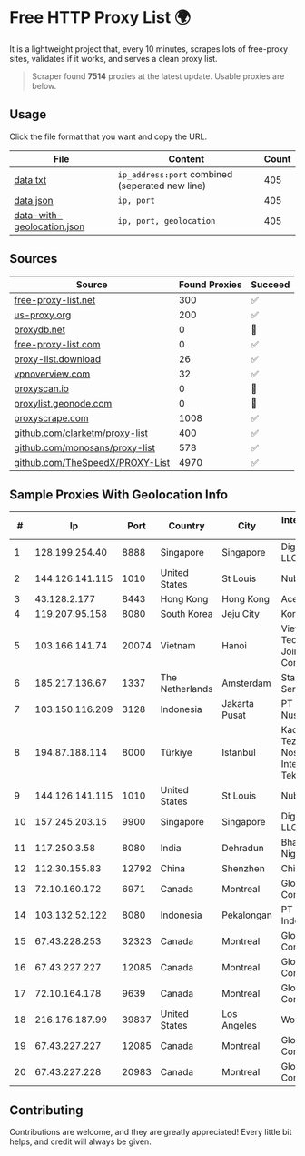 
# Free HTTP Proxy List 🌍

It is a lightweight project that, every 10 minutes, scrapes lots of free-proxy sites, validates if it works, and serves a clean proxy list.


> Scraper found **7514** proxies at the latest update. Usable proxies are below.

## Usage

Click the file format that you want and copy the URL.


|File|Content|Count|
|----|-------|-----|
|[data.txt](https://raw.githubusercontent.com/themiralay/Proxy-List-World/master/data.txt)|`ip_address:port` combined (seperated new line)|405|
|[data.json](https://raw.githubusercontent.com/themiralay/Proxy-List-World/master/data.json)|`ip, port`|405|
|[data-with-geolocation.json](https://raw.githubusercontent.com/themiralay/Proxy-List-World/master/data-with-geolocation.json)|`ip, port, geolocation`|405|

## Sources

|Source|Found Proxies|Succeed|
|------|-------------|-------|
|[free-proxy-list.net](https://free-proxy-list.net)|300|✅|
|[us-proxy.org](https://www.us-proxy.org)|200|✅|
|[proxydb.net](http://proxydb.net)|0|🚫|
|[free-proxy-list.com](https://free-proxy-list.com/?page=&port=&type%5B%5D=http&type%5B%5D=https&up_time=0&search=Search)|0|✅|
|[proxy-list.download](https://www.proxy-list.download/HTTP)|26|✅|
|[vpnoverview.com](https://vpnoverview.com/privacy/anonymous-browsing/free-proxy-servers)|32|✅|
|[proxyscan.io](https://www.proxyscan.io)|0|🚫|
|[proxylist.geonode.com](https://proxylist.geonode.com/api/proxy-list?limit=300&page=1&sort_by=lastChecked&sort_type=desc&protocols=http,https)|0|🚫|
|[proxyscrape.com](https://api.proxyscrape.com/v2/?request=displayproxies&protocol=http&timeout=10000&country=all&ssl=all&anonymity=all)|1008|✅|
|[github.com/clarketm/proxy-list](https://raw.githubusercontent.com/clarketm/proxy-list/master/proxy-list-raw.txt)|400|✅|
|[github.com/monosans/proxy-list](https://raw.githubusercontent.com/monosans/proxy-list/main/proxies/http.txt)|578|✅|
|[github.com/TheSpeedX/PROXY-List](https://raw.githubusercontent.com/TheSpeedX/PROXY-List/master/http.txt)|4970|✅|


## Sample Proxies With Geolocation Info

|#|Ip|Port|Country|City|Internet Service Provider|
|-|--|----|-------|----|-------------------------|
|1|128.199.254.40|8888|Singapore|Singapore|DigitalOcean, LLC|
|2|144.126.141.115|1010|United States|St Louis|Nubes, LLC|
|3|43.128.2.177|8443|Hong Kong|Hong Kong|Aceville Pte.ltd|
|4|119.207.95.158|8080|South Korea|Jeju City|Korea Telecom|
|5|103.166.141.74|20074|Vietnam|Hanoi|Viet NAM Cloud Technology Joint Stock Company|
|6|185.217.136.67|1337|The Netherlands|Amsterdam|Stallion Network Services Limited|
|7|103.150.116.209|3128|Indonesia|Jakarta Pusat|PT Biznet Gio Nusantara|
|8|194.87.188.114|8000|Türkiye|Istanbul|Kadir Huseyin Tezcan Nosspeed Internet Teknolojileri|
|9|144.126.141.115|1010|United States|St Louis|Nubes, LLC|
|10|157.245.203.15|9900|Singapore|Singapore|DigitalOcean, LLC|
|11|117.250.3.58|8080|India|Dehradun|Bharat Sanchar Nigam Ltd|
|12|112.30.155.83|12792|China|Shenzhen|China Mobile|
|13|72.10.160.172|6971|Canada|Montreal|GloboTech Communications|
|14|103.132.52.122|8080|Indonesia|Pekalongan|PT Adeaksa Indo Jayatama|
|15|67.43.228.253|32323|Canada|Montreal|GloboTech Communications|
|16|67.43.227.227|12085|Canada|Montreal|GloboTech Communications|
|17|72.10.164.178|9639|Canada|Montreal|GloboTech Communications|
|18|216.176.187.99|39837|United States|Los Angeles|Wowrack.com|
|19|67.43.227.227|12085|Canada|Montreal|GloboTech Communications|
|20|67.43.227.228|20983|Canada|Montreal|GloboTech Communications|



## Contributing

Contributions are welcome, and they are greatly appreciated! Every
little bit helps, and credit will always be given.

